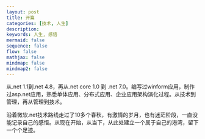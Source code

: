 ```yaml
---
layout: post
title: 开篇
categories: [技术, 人生]
description: 
keywords: 人生, 感悟
mermaid: false
sequence: false
flow: false
mathjax: false
mindmap: false
mindmap2: false
---
```

从.net 1.1到.net 4.8，再从.net core 1.0 到 .net 7.0。编写过winform应用，制作过asp.net应用，熟悉单体应用、分布式应用、企业应用架构演化过程。从技术到管理，再从管理到技术。

沿着微软.net技术路线走过了10多个春秋，有激情的岁月，也有迷茫阶段，一直没能记录自己的感悟。从现在开始，从当下，从此处建立一个属于自己的港湾，留下一个个足迹。

